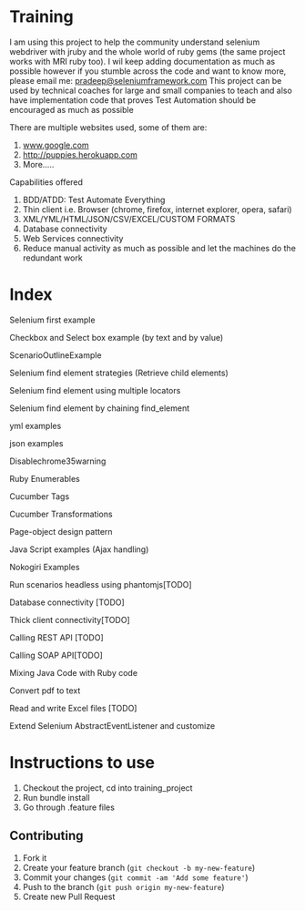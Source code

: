 Training
========

I am using this project to help the community understand selenium webdriver with jruby
and the whole world of ruby gems (the same project works with MRI ruby too). I wil keep adding documentation as much as possible
however if you stumble across the code and want to know more, please email me: pradeep@seleniumframework.com
This project can be used by technical coaches for large and small companies to teach and also have
implementation code that proves Test Automation should be encouraged as much as possible

There are multiple websites used, some of them are:

1) www.google.com
2) http://puppies.herokuapp.com
3) More.....


Capabilities offered

1) BDD/ATDD: Test Automate Everything
2) Thin client i.e. Browser (chrome, firefox, internet explorer, opera, safari)
3) XML/YML/HTML/JSON/CSV/EXCEL/CUSTOM FORMATS
4) Database connectivity
5) Web Services connectivity
6) Reduce manual activity as much as possible and let the machines do the redundant work

Index
===============
Selenium first example

Checkbox and Select box example (by text and by value)

ScenarioOutlineExample

Selenium find element strategies (Retrieve child elements)

Selenium find element using multiple locators

Selenium find element by chaining find_element

yml examples

json examples

Disablechrome35warning

Ruby Enumerables

Cucumber Tags

Cucumber Transformations

Page-object design pattern

Java Script examples (Ajax handling)

Nokogiri Examples

Run scenarios headless using phantomjs[TODO]

Database connectivity [TODO]

Thick client connectivity[TODO]

Calling REST API [TODO]

Calling SOAP API[TODO]

Mixing Java Code with Ruby code

Convert pdf to text

Read and write Excel files [TODO]

Extend Selenium AbstractEventListener and customize


Instructions to use
=====================

1) Checkout the project, cd into training_project
2) Run bundle install
3) Go through .feature files


## Contributing

1. Fork it
2. Create your feature branch (`git checkout -b my-new-feature`)
3. Commit your changes (`git commit -am 'Add some feature'`)
4. Push to the branch (`git push origin my-new-feature`)
5. Create new Pull Request